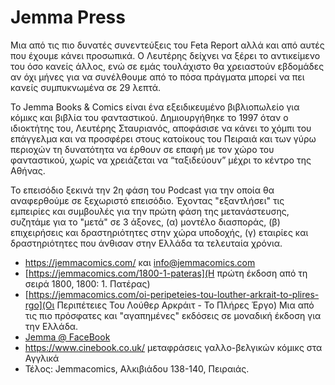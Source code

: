 # Jemma Press

Μια από τις πιο δυνατές συνεντεύξεις του Feta Report αλλά και από αυτές που έχουμε κάνει προσωπικά. Ο Λευτέρης δείχνει να ξέρει το αντικείμενο του όσο κανείς άλλος, ενώ σε εμάς τουλάχιστο θα χρειαστούν εβδομάδες αν όχι μήνες για να συνέλθουμε από το πόσα πράγματα μπορεί να πει κανείς συμπυκνωμένα σε 29 λεπτά.

Το Jemma Books & Comics είναι ένα εξειδικευμένο βιβλιοπωλείο για κόμικς και βιβλία του φανταστικού. Δημιουργήθηκε το 1997 όταν ο ιδιοκτήτης του, Λευτέρης Σταυριανός, αποφάσισε να κάνει το χόμπι του επάγγελμα και να προσφέρει στους κατοίκους του Πειραιά και των γύρω περιοχών τη δυνατότητα να έρθουν σε επαφή με τον χώρο του φανταστικού, χωρίς να χρειάζεται να “ταξιδεύουν” μέχρι το κέντρο της Αθήνας.

Το επεισόδιο ξεκινά την 2η φάση του Podcast για την οποία θα αναφερθούμε σε ξεχωριστό επεισόδιο. Έχοντας "εξαντλήσει" τις εμπειρίες και συμβουλές για την πρώτη φάση της μετανάστευσης, συζητάμε για το "μετά" σε 3 άξονες, (α) μοντέλο διασποράς, (β) επιχειρήσεις και δραστηριότητες στην χώρα υποδοχής, (γ) εταιρίες και δραστηριότητες που άνθισαν στην Ελλάδα τα τελευταία χρόνια.

* <https://jemmacomics.com/> και info@jemmacomics.com
* [https://jemmacomics.com/1800-1-pateras](Η πρώτη έκδοση από τη σειρά 1800, 1800: 1. Πατέρας)
* [https://jemmacomics.com/oi-peripeteies-tou-louther-arkrait-to-plires-rgo](Οι Περιπέτειες Του Λούθερ Αρκράιτ - Το Πλήρες Έργο) Μια από τις πιο πρόσφατες και "αγαπημένες" εκδόσεις σε μοναδική έκδοση για την Ελλάδα.
* [Jemma @ FaceBook](https://www.facebook.com/Jemmapress)
* <https://www.cinebook.co.uk/> μεταφράσεις γαλλο-βελγικών κόμικς στα Αγγλικά
* Τέλος: Jemmacomics, Αλκιβιάδου 138-140, Πειραιάς.

